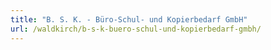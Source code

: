 ```yaml
---
title: "B. S. K. - Büro-Schul- und Kopierbedarf GmbH"
url: /waldkirch/b-s-k-buero-schul-und-kopierbedarf-gmbh/
---
```

